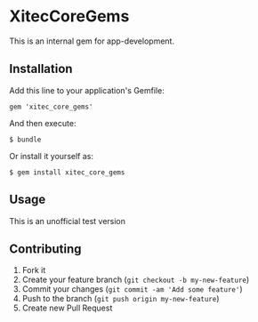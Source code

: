# XitecCoreGems

This is an internal gem for app-development.

## Installation

Add this line to your application's Gemfile:

    gem 'xitec_core_gems'

And then execute:

    $ bundle

Or install it yourself as:

    $ gem install xitec_core_gems

## Usage

This is an unofficial test version


## Contributing

1. Fork it
2. Create your feature branch (`git checkout -b my-new-feature`)
3. Commit your changes (`git commit -am 'Add some feature'`)
4. Push to the branch (`git push origin my-new-feature`)
5. Create new Pull Request
